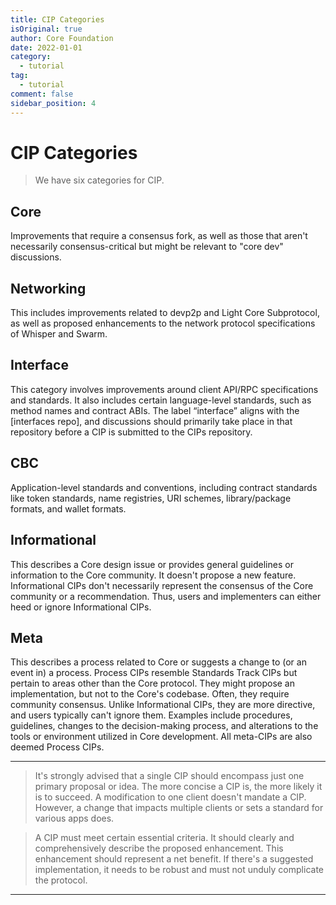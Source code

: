 ```yaml
---
title: CIP Categories
isOriginal: true
author: Core Foundation
date: 2022-01-01
category:
  - tutorial
tag:
  - tutorial
comment: false
sidebar_position: 4
---
```

# CIP Categories

> We have six categories for CIP.

## Core

Improvements that require a consensus fork, as well as those that aren't necessarily consensus-critical but might be relevant to "core dev" discussions.

## Networking

This includes improvements related to devp2p and Light Core Subprotocol, as well as proposed enhancements to the network protocol specifications of Whisper and Swarm.

## Interface

This category involves improvements around client API/RPC specifications and standards. It also includes certain language-level standards, such as method names and contract ABIs. The label “interface” aligns with the [interfaces repo], and discussions should primarily take place in that repository before a CIP is submitted to the CIPs repository.

## CBC

Application-level standards and conventions, including contract standards like token standards, name registries, URI schemes, library/package formats, and wallet formats.

## Informational

This describes a Core design issue or provides general guidelines or information to the Core community. It doesn't propose a new feature. Informational CIPs don't necessarily represent the consensus of the Core community or a recommendation. Thus, users and implementers can either heed or ignore Informational CIPs.

## Meta

This describes a process related to Core or suggests a change to (or an event in) a process. Process CIPs resemble Standards Track CIPs but pertain to areas other than the Core protocol. They might propose an implementation, but not to the Core's codebase. Often, they require community consensus. Unlike Informational CIPs, they are more directive, and users typically can't ignore them. Examples include procedures, guidelines, changes to the decision-making process, and alterations to the tools or environment utilized in Core development. All meta-CIPs are also deemed Process CIPs.

---

> It's strongly advised that a single CIP should encompass just one primary proposal or idea. The more concise a CIP is, the more likely it is to succeed. A modification to one client doesn't mandate a CIP. However, a change that impacts multiple clients or sets a standard for various apps does.

> A CIP must meet certain essential criteria. It should clearly and comprehensively describe the proposed enhancement. This enhancement should represent a net benefit. If there's a suggested implementation, it needs to be robust and must not unduly complicate the protocol.

---
